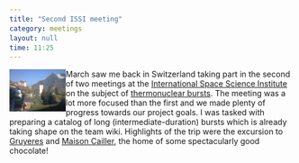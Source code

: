 ```yaml
---
title: "Second ISSI meeting"
category: meetings
layout: null
time: 11:25
---
```

<!-- converted from blosxom format post using convert.pl dkg 22.1.2022 -->
  <!---- Begin .post ---->
<img src="images/Gruyere.jpg" width="100" align="left"></a>
March saw me back in Switzerland taking part in the second of two meetings 
at the 
<a href="http://www.issibern.ch">International Space Science Institute</a>
on the subject of
<a href="http://www.issibern.ch/teams/ns_burster/ISSI_Team">thermonuclear
bursts</a>. 
The meeting was a lot more focused than the first and we made plenty of
progress towards our project goals. I was tasked with preparing a catalog of
long (intermediate-duration) bursts which is already taking shape on the team
wiki.
Highlights of the trip were the excursion to 
<a href="http://www.la-gruyere.ch/en/welcome.cfm">Gruyeres</a>
and <a href="http://www.cailler.ch">Maison Cailler</a>, the home of some
spectacularly good chocolate!
<p>
